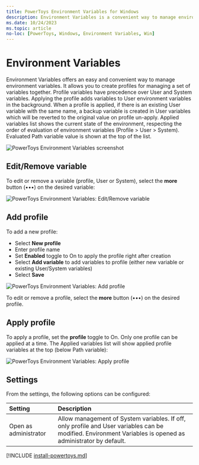 ```yaml
---
title: PowerToys Environment Variables for Windows
description: Environment Variables is a convenient way to manage environment variables.
ms.date: 10/24/2023
ms.topic: article
no-loc: [PowerToys, Windows, Environment Variables, Win]
---
```


# Environment Variables

Environment Variables offers an easy and convenient way to manage environment variables. It allows you to create profiles for managing a set of variables together. Profile variables have precedence over User and System variables.
Applying the profile adds variables to User environment variables in the background. When a profile is applied, if there is an existing User variable with the same name, a backup variable is created in User variables which will be reverted to the original value on profile un-apply.
Applied variables list shows the current state of the environment, respecting the order of evaluation of environment variables (Profile > User > System). Evaluated Path variable value is shown at the top of the list.

![PowerToys Environment Variables screenshot](../images/powertoys-environment-variables.png)

## Edit/Remove variable

To edit or remove a variable (profile, User or System), select the **more** button (•••) on the desired variable:

![PowerToys Environment Variables: Edit/Remove variable](../images/powertoys-environment-variables-edit-variable.gif)

## Add profile

To add a new profile:

- Select **New profile**
- Enter profile name
- Set **Enabled** toggle to On to apply the profile right after creation
- Select **Add variable** to add variables to profile (either new variable or existing User/System variables)
- Select **Save**

![PowerToys Environment Variables: Add profile](../images/powertoys-environment-variables-add-profile.gif)

To edit or remove a profile, select the **more** button (•••) on the desired profile.

## Apply profile

To apply a profile, set the **profile** toggle to On. Only one profile can be applied at a time. The Applied variables list will show applied profile variables at the top (below Path variable):

![PowerToys Environment Variables: Apply profile](../images/powertoys-environment-variables-apply-profile.gif)

## Settings

From the settings, the following options can be configured:

| Setting | Description |
| :--- | :--- |
| Open as administrator | Allow management of System variables. If off, only profile and User variables can be modified. Environment Variables is opened as administrator by default. |

[!INCLUDE [install-powertoys.md](../includes/install-powertoys.md)]
